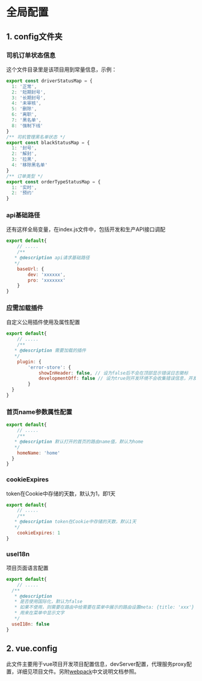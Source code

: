 # 全局配置

## 1. config文件夹

### 司机订单状态信息
这个文件目录里是该项目用到常量信息，示例：
``` js
export const driverStatusMap = {
  1: '正常',
  2: '短期封号',
  3: '长期封号',
  4: '未审核',
  5: '删除',
  6: '离职',
  7: '黑名单',
  8: '强制下线'
}
/** 司机管理黑名单状态 */
export const blackStatusMap = {
  1: '封号',
  2: '解封',
  3: '拉黑',
  4: '移除黑名单'
}
/** 订单类型 */
export const orderTypeStatusMap = {
  1: '实时',
  2: '预约'
}
```
### api基础路径
还有这样全局变量，在index.js文件中，包括开发和生产API接口调配

``` js
export default{
    // .....
    /**
   * @description api请求基础路径
   */
    baseUrl: {
        dev: 'xxxxxx',
        pro: 'xxxxxxx'
    }
}
```
### 应需加载插件
自定义公用插件使用及属性配置

``` js
export default{
    // .....
    /**
   * @description 需要加载的插件
   */
    plugin: {
        'error-store': {
            showInHeader: false, // 设为false后不会在顶部显示错误日志徽标
            developmentOff: false // 设为true则开发环境不会收集错误信息，开发中排查错误
        }
  }
}
```

### 首页name参数属性配置

```js
export default{
    // .....
    /**
   * @description 默认打开的首页的路由name值，默认为home
   */
    homeName: 'home'
  }
}
```

### cookieExpires
token在Cookie中存储的天数，默认为1，即1天

```js
export default{
    // .....
    /**
   * @description token在Cookie中存储的天数，默认1天
   */
    cookieExpires: 1
}
```

### useI18n

项目页面语言配置
```js
export default{
    // .....
  /**
   * @description
   * 是否使用国际化，默认为false
   * 如果不使用，则需要在路由中给需要在菜单中展示的路由设置meta: {title: 'xxx'}
   * 用来在菜单中显示文字
   */
  useI18n: false
}
```
## 2. vue.config

此文件主要用于vue项目开发项目配置信息，devServer配置，代理服务proxy配置，详细见项目文件。另附[webpack](https://webpack.css88.com/)中文说明文档参照。